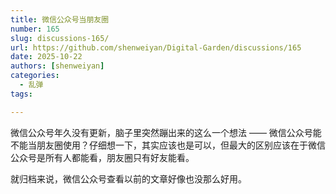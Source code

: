 ```yaml
---
title: 微信公众号当朋友圈
number: 165
slug: discussions-165/
url: https://github.com/shenweiyan/Digital-Garden/discussions/165
date: 2025-10-22
authors: [shenweiyan]
categories: 
  - 乱弹
tags: 

---
```


微信公众号年久没有更新，脑子里突然蹦出来的这么一个想法 —— 微信公众号能不能当朋友圈使用？仔细想一下，其实应该也是可以，但最大的区别应该在于微信公众号是所有人都能看，朋友圈只有好友能看。

<!-- more -->

就归档来说，微信公众号查看以前的文章好像也没那么好用。

<script src="https://giscus.app/client.js"
	data-repo="shenweiyan/Digital-Garden"
	data-repo-id="R_kgDOKgxWlg"
	data-mapping="number"
	data-term="165"
	data-reactions-enabled="1"
	data-emit-metadata="0"
	data-input-position="bottom"
	data-theme="light"
	data-lang="zh-CN"
	crossorigin="anonymous"
	async>
</script>
